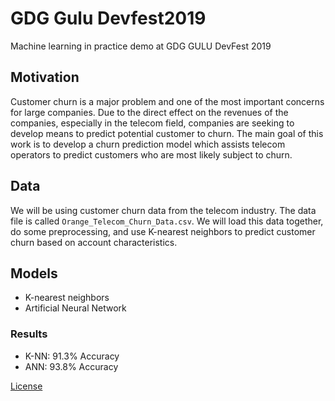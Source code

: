 # GDG Gulu Devfest2019
Machine learning in practice demo at GDG GULU DevFest 2019
## Motivation
Customer churn is a major problem and one of the most important concerns for large companies. Due to the direct effect on the revenues of the companies, especially in the telecom field, companies are seeking to develop means to predict potential customer to churn. The main goal of this work is to develop a churn prediction model which assists telecom operators to predict customers who are most likely subject to churn. 
## Data
We will be using customer churn data from the telecom industry. The data file is called 
`Orange_Telecom_Churn_Data.csv`. We will load this data together, do some preprocessing, and use K-nearest neighbors to predict customer churn based on account characteristics.
## Models
* K-nearest neighbors
* Artificial Neural Network
### Results
* K-NN: 91.3% Accuracy
* ANN: 93.8% Accuracy

[License](https://github.com/danielogen/devfest2019/blob/add-license-1/LICENSE)
